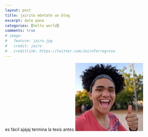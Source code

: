 ```yaml
---
layout: post
title: jairito móntate un blog
excerpt: dale pana
categories: [hello world]
comments: true
# image:
#   feature: jairo.jpg
#   credit: jairo
#   creditlink: https://twitter.com/JairoTorregrose
---
```


es fácil ajajaj termina la tesis antes
![jairito](/img/jairo.jpg)